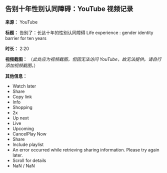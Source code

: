 ## 告别十年性别认同障碍：YouTube 视频记录

**来源：** YouTube

**标题：** 告别了：长达十年的性别认同障碍 Life experience : gender identity barrier for ten years

**时长：** 2:20

**视频截图：** （*此处应为视频截图，但因无法访问 YouTube，故无法提供。请自行添加视频截图。*）

**其他信息：**

*   Watch later
*   Share
*   Copy link
*   Info
*   Shopping
*   2x
*   Up next
*   Live
*   Upcoming
*   CancelPlay Now
*   Share
*   Include playlist
*   An error occurred while retrieving sharing information. Please try again later.
*   Scroll for details
*   NaN / NaN
